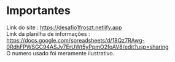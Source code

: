 # Importantes 
Link do site : https://desafio1froszt.netlify.app <br/>
Link da planilha de informações : https://docs.google.com/spreadsheets/d/18Qz7RAwg-0RdhFPWSGC94ASJv7ErUWt5yPpmO2foAV8/edit?usp=sharing <br/>
O numero usado foi meramente ilustrativo.